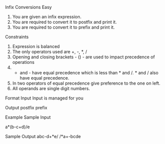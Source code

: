 Infix Conversions
Easy

1. You are given an infix expression.
2. You are required to convert it to postfix and print it.
3. You are required to convert it to prefix and print it.

Constraints
1. Expression is balanced
2. The only operators used are +, -, *, /
3. Opening and closing brackets - () - are used to impact precedence of operations
4. + and - have equal precedence which is less than * and /. * and / also have equal precedence.
5. In two operators of equal precedence give preference to the one on left.
6. All operands are single digit numbers.

Format
Input
Input is managed for you

Output
postfix
prefix

Example
Sample Input

a*(b-c+d)/e

Sample Output
abc-d+*e/
/*a+-bcde